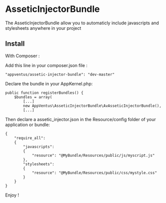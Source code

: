 AsseticInjectorBundle
=======

The AsseticInjectorBundle allow you to automaticly include javascripts and stylesheets anywhere in your project

## Install

With Composer :


Add this line in your composer.json file :

    "appventus/assetic-injector-bundle": "dev-master"

Declare the bundle in your AppKernel.php:

    public function registerBundles() {
        $bundles = array(
            [...]
            new AppVentus\AsseticInjectorBundle\AvAsseticInjectorBundle(),
            [...]

Then declare a assetic_injector.json in the Resource/config folder of your application or bundle:

    {
        "require_all":
        {
            "javascripts":
            {
                "resource": "@MyBundle/Resources/public/js/myscript.js"
            },
            "stylesheets":
            {
                "resource": "@MyBundle/Resources/public/css/mystyle.css"
            }
        }
    }


Enjoy !

